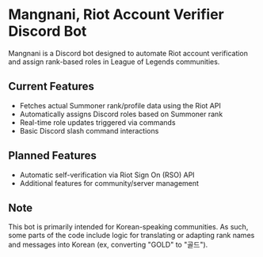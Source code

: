 # Mangnani, Riot Account Verifier Discord Bot

Mangnani is a Discord bot designed to automate Riot account verification and assign rank-based roles in League of Legends communities.

## Current Features
- Fetches actual Summoner rank/profile data using the Riot API
- Automatically assigns Discord roles based on Summoner rank
- Real-time role updates triggered via commands
- Basic Discord slash command interactions

## Planned Features
- Automatic self-verification via Riot Sign On (RSO) API
- Additional features for community/server management

## Note
This bot is primarily intended for Korean-speaking communities. As such, some parts of the code include logic for translating or adapting rank names and messages into Korean (ex, converting "GOLD" to "골드").
